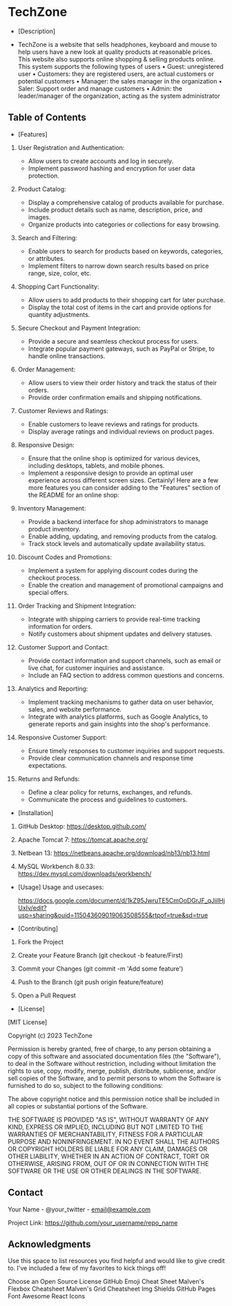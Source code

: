 # TechZone

- [Description]
  
- TechZone is a website that sells headphones, keyboard and mouse to help users have a new look at quality products at reasonable prices. This website also supports online shopping & selling products online. This system   supports the following types of users
• Guest: unregistered user
• Customers: they are registered users, are actual customers or potential customers
• Manager: the sales manager in the organization
• Saler: Support order and manage customers
• Admin: the leader/manager of the organization, acting as the system administrator

## Table of Contents
  
- [Features]

1. User Registration and Authentication:
   - Allow users to create accounts and log in securely.
   - Implement password hashing and encryption for user data protection.

2. Product Catalog:
   - Display a comprehensive catalog of products available for purchase.
   - Include product details such as name, description, price, and images.
   - Organize products into categories or collections for easy browsing.

3. Search and Filtering:
   - Enable users to search for products based on keywords, categories, or attributes.
   - Implement filters to narrow down search results based on price range, size, color, etc.

4. Shopping Cart Functionality:
   - Allow users to add products to their shopping cart for later purchase.
   - Display the total cost of items in the cart and provide options for quantity adjustments.

5. Secure Checkout and Payment Integration:
   - Provide a secure and seamless checkout process for users.
   - Integrate popular payment gateways, such as PayPal or Stripe, to handle online transactions.

6. Order Management:
   - Allow users to view their order history and track the status of their orders.
   - Provide order confirmation emails and shipping notifications.

7. Customer Reviews and Ratings:
   - Enable customers to leave reviews and ratings for products.
   - Display average ratings and individual reviews on product pages.

8. Responsive Design:
   - Ensure that the online shop is optimized for various devices, including desktops, tablets, and mobile phones.
   - Implement a responsive design to provide an optimal user experience across different screen sizes.
   Certainly! Here are a few more features you can consider adding to the "Features" section of the README for an online shop:

9. Inventory Management:
    - Provide a backend interface for shop administrators to manage product inventory.
    - Enable adding, updating, and removing products from the catalog.
    - Track stock levels and automatically update availability status.

10. Discount Codes and Promotions:
    - Implement a system for applying discount codes during the checkout process.
    - Enable the creation and management of promotional campaigns and special offers.
      
11. Order Tracking and Shipment Integration:
    - Integrate with shipping carriers to provide real-time tracking information for orders.
    - Notify customers about shipment updates and delivery statuses.

12. Customer Support and Contact:
    - Provide contact information and support channels, such as email or live chat, for customer inquiries and assistance.
    - Include an FAQ section to address common questions and concerns.

13. Analytics and Reporting:
    - Implement tracking mechanisms to gather data on user behavior, sales, and website performance.
    - Integrate with analytics platforms, such as Google Analytics, to generate reports and gain insights into the shop's performance.

14. Responsive Customer Support:
    - Ensure timely responses to customer inquiries and support requests.
    - Provide clear communication channels and response time expectations.

15. Returns and Refunds:
    - Define a clear policy for returns, exchanges, and refunds.
    - Communicate the process and guidelines to customers.

- [Installation]
  
1. GitHub Desktop: https://desktop.github.com/
   
3. Apache Tomcat 7: https://tomcat.apache.org/
   
5. Netbean 13: https://netbeans.apache.org/download/nb13/nb13.html
   
7. MySQL Workbench 8.0.33: https://dev.mysql.com/downloads/workbench/
   
- [Usage]
  Usage and usecases:
  
  https://docs.google.com/document/d/1kZ95JwruTE5CmOoDGrJF_qJiilHjUxIv/edit?usp=sharing&ouid=115043609019063508555&rtpof=true&sd=true
  
- [Contributing]


1. Fork the Project
   
2. Create your Feature Branch (git checkout -b feature/First)
   
3. Commit your Changes (git commit -m 'Add some feature')
   
4. Push to the Branch (git push origin feature/feature)
   
5. Open a Pull Request


- [License]

[MIT License]

Copyright (c) 2023 TechZone

Permission is hereby granted, free of charge, to any person obtaining a copy
of this software and associated documentation files (the "Software"), to deal
in the Software without restriction, including without limitation the rights
to use, copy, modify, merge, publish, distribute, sublicense, and/or sell
copies of the Software, and to permit persons to whom the Software is
furnished to do so, subject to the following conditions:

The above copyright notice and this permission notice shall be included in all
copies or substantial portions of the Software.

THE SOFTWARE IS PROVIDED "AS IS", WITHOUT WARRANTY OF ANY KIND, EXPRESS OR
IMPLIED, INCLUDING BUT NOT LIMITED TO THE WARRANTIES OF MERCHANTABILITY,
FITNESS FOR A PARTICULAR PURPOSE AND NONINFRINGEMENT. IN NO EVENT SHALL THE
AUTHORS OR COPYRIGHT HOLDERS BE LIABLE FOR ANY CLAIM, DAMAGES OR OTHER
LIABILITY, WHETHER IN AN ACTION OF CONTRACT, TORT OR OTHERWISE, ARISING FROM,
OUT OF OR IN CONNECTION WITH THE SOFTWARE OR THE USE OR OTHER DEALINGS IN THE
SOFTWARE.

## Contact
Your Name - @your_twitter - email@example.com

Project Link: https://github.com/your_username/repo_name

## Acknowledgments
Use this space to list resources you find helpful and would like to give credit to. I've included a few of my favorites to kick things off!

Choose an Open Source License
GitHub Emoji Cheat Sheet
Malven's Flexbox Cheatsheet
Malven's Grid Cheatsheet
Img Shields
GitHub Pages
Font Awesome
React Icons